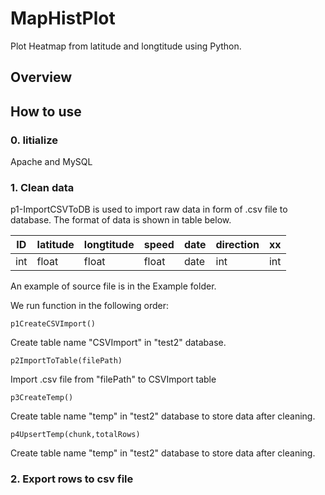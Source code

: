 # MapHistPlot
Plot Heatmap from latitude and longtitude using Python.

## Overview

## How to use
### 0. Iitialize
  Apache and MySQL
### 1. Clean data
  p1-ImportCSVToDB is used to import raw data in form of .csv file to database. The format of data is shown in table below.
  
ID | latitude | longtitude | speed | date | direction | xx 
--- | --- | --- | --- | --- | --- | ---
int | float | float | float | date | int | int


An example of source file is in the Example folder.

We run function in the following order:
```
p1CreateCSVImport()
```
Create table name "CSVImport" in "test2" database.

```
p2ImportToTable(filePath)
```
Import .csv file from "filePath" to CSVImport table

```
p3CreateTemp()
```
Create table name "temp" in "test2" database to store data after cleaning.

```
p4UpsertTemp(chunk,totalRows)
```
Create table name "temp" in "test2" database to store data after cleaning.

### 2. Export rows to csv file

